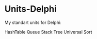 Units-Delphi
============

My standart units for Delphi:

HashTable
Queue
Stack
Tree
Universal Sort 

